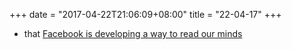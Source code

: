 +++
date = "2017-04-22T21:06:09+08:00"
title = "22-04-17"
+++

* that [Facebook is developing a way to read our minds](https://www.recode.net/2017/4/19/15361568/facebook-mark-zuckerberg-brain-mind-reader-regina-dugan-building-f8)

